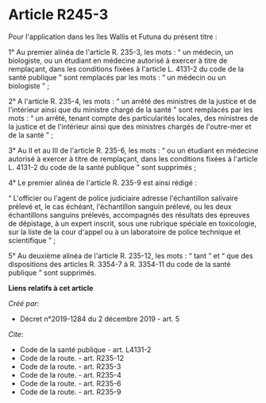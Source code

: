 # Article R245-3

Pour l'application dans les îles Wallis et Futuna du présent titre : 

1° Au premier alinéa de l'article R. 235-3, les mots : “ un médecin, un biologiste, ou un étudiant en médecine autorisé à
exercer à titre de remplaçant, dans les conditions fixées à l'article L. 4131-2 du code de la santé publique ” sont remplacés
par les mots : “ un médecin ou un biologiste ” ; 

2° A l'article R. 235-4, les mots : “ un arrêté des ministres de la justice et de l'intérieur ainsi que du ministre chargé de
la santé ” sont remplacés par les mots : “ un arrêté, tenant compte des particularités locales, des ministres de la justice
et de l'intérieur ainsi que des ministres chargés de l'outre-mer et de la santé ” ; 

3° Au II et au III de l'article R. 235-6, les mots : “ ou un étudiant en médecine autorisé à exercer à titre de remplaçant,
dans les conditions fixées à l'article L. 4131-2 du code de la santé publique ” sont supprimés ; 

4° Le premier alinéa de l'article R. 235-9 est ainsi rédigé : 

“ L'officier ou l'agent de police judiciaire adresse l'échantillon salivaire prélevé et, le cas échéant, l'échantillon
sanguin prélevé, ou les deux échantillons sanguins prélevés, accompagnés des résultats des épreuves de dépistage, à un expert
inscrit, sous une rubrique spéciale en toxicologie, sur la liste de la cour d'appel ou à un laboratoire de police technique
et scientifique ” ; 

5° Au deuxième alinéa de l'article R. 235-12, les mots : “ tant ” et “ que des dispositions des articles R. 3354-7 à R.
3354-11 du code de la santé publique ” sont supprimés.

**Liens relatifs à cet article**

_Créé par_:

  - Décret n°2019-1284 du 2 décembre 2019 - art. 5

_Cite_:

  - Code de la santé publique - art. L4131-2
  - Code de la route. - art. R235-12
  - Code de la route. - art. R235-3
  - Code de la route. - art. R235-4
  - Code de la route. - art. R235-6
  - Code de la route. - art. R235-9
